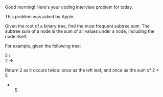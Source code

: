 Good morning! Here's your coding interview problem for today.This problem was asked by Apple.Given the root of a binary tree, find the most frequent subtree sum. The subtreesum of a node is the sum of all values under a node, including the node itself.For example, given the following tree:  5 / \2  -5Return 2 as it occurs twice: once as the left leaf, and once as the sum of 2 + 5- 5.